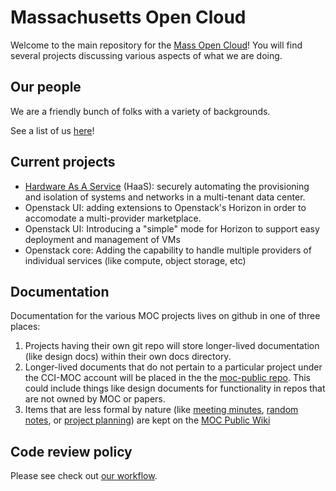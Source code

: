 # Massachusetts Open Cloud 

Welcome to the main repository for the [Mass Open Cloud](http://massopencloud.org)! You will find several projects discussing various aspects of what we are doing.

## Our people
We are a friendly bunch of folks with a variety of backgrounds.

See a list of us [here](http://www.bu.edu/cci/moc/mocpeople/)!

## Current projects
* [Hardware As A Service](https://github.com/CCI-MOC/haas) (HaaS): securely automating the provisioning and isolation of systems and networks in a multi-tenant data center.
* Openstack UI: adding extensions to Openstack's Horizon in order to accomodate a multi-provider marketplace.
* Openstack UI: Introducing a "simple" mode for Horizon to support easy deployment and management of VMs
* Openstack core: Adding the capability to handle multiple providers of individual services (like compute, object storage, etc)

## Documentation
Documentation for the various MOC projects lives on github in one of three places:
1. Projects having their own git repo will store longer-lived documentation (like design docs) within their own docs directory.
1. Longer-lived documents that do not pertain to a particular project under the CCI-MOC account will be placed in the the [moc-public repo](https://github.com/CCI-MOC/moc-public). This could include things like design documents for functionality in repos that are not owned by MOC or papers.
1. Items that are less formal by nature (like [meeting minutes](https://github.com/CCI-MOC/moc-public/wiki), [random notes](https://github.com/CCI-MOC/moc-public/wiki/OpenStack-Notes), or [project planning](https://github.com/CCI-MOC/moc-public/wiki/Current-tasks)) are kept on the [MOC Public Wiki](https://github.com/CCI-MOC/moc-public/wiki)

## Code review policy
Please see check out [our workflow](docs/workflow.md).
